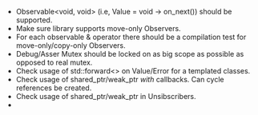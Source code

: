 
 - Observable<void, void> (i.e, Value = void -> on_next()) should be supported.
 - Make sure library supports move-only Observers.
 - For each observable & operator there should be a compilation test for move-only/copy-only Observers.
 - Debug/Asser Mutex should be locked on as big scope as possible as opposed to real mutex.
 - Check usage of std::forward<> on Value/Error for a templated classes.
 - Check usage of shared_ptr/weak_ptr *with* callbacks. Can cycle references be created.
 - Check usage of shared_ptr/weak_ptr in Unsibscribers.
 - 